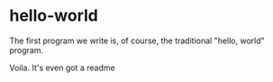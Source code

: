 hello-world
===========

The first program we write is, of course, the traditional "hello, world" program.

Voila.  It's even got a readme
